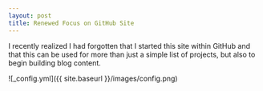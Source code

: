```yaml
---
layout: post
title: Renewed Focus on GitHub Site
---
```


I recently realized I had forgotten that I started this site within GitHub and that this can be used for more than just a simple list of projects, but also to begin building blog content.    

![_config.yml]({{ site.baseurl }}/images/config.png)
